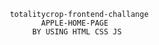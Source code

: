                               totalitycrop-frontend-challange
                                     APPLE-HOME-PAGE
                                   BY USING HTML CSS JS
